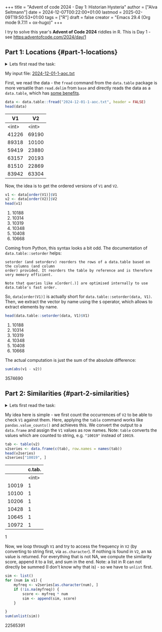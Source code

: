 +++
title = "Advent of code 2024 - Day 1: Historian Hysteria"
author = ["Alva Seltmann"]
date = 2024-12-07T00:22:00+01:00
lastmod = 2025-02-09T19:50:53+01:00
tags = ["R"]
draft = false
creator = "Emacs 29.4 (Org mode 9.7.11 + ox-hugo)"
+++

I try to solve this year's **Advent of Code 2024** riddles in R. This is Day 1 -
see <https:adventofcode.com/2024/day/1>

<!--more-->


## Part 1: Locations {#part-1-locations}

<details>
<summary>Lets first read the task:</summary>
<div class="details">

> Throughout the Chief's office, the historically significant locations are listed
> not by name but by a unique number called the **location ID**. To make sure they
> don't miss anything, The Historians split into two groups, each searching the
> office and trying to create their own complete list of location IDs.
>
> There's just one problem: by holding the two lists up **side by side** (your
> puzzle input), it quickly becomes clear that the lists aren't very similar.
> Maybe you can help The Historians reconcile their lists?
>
> For example:

```text
3   4
4   3
2   5
1   3
3   9
3   3
```

> Maybe the lists are only off by a small amount! To find out, pair up the numbers
> and measure how far apart they are. Pair up the **smallest number in the left
> list** with the **smallest number in the right list**, then the **second-smallest
> left number** with the **second-smallest right number**, and so on.
>
> Within each pair, figure out **how far apart** the two numbers are; you'll need to
> **add up all of those distances**. For example, if you pair up a `3` from the left
> list with a `7` from the right list, the distance apart is `4`; if you pair up a
> `9` with a `3`, the distance apart is `6`.
>
> In the example list above, the pairs and distances would be as follows:
>
> -   The smallest number in the left list is `1`, and the smallest number in the
>     right list is `3`. The distance between them is **`2`**.
> -   The second-smallest number in the left list is `2`, and the second-smallest
>     number in the right list is another `3`. The distance between them is **`1`**.
> -   The third-smallest number in both lists is `3`, so the distance between them
>     is **`0`**.
> -   The next numbers to pair up are `3` and `4`, a distance of **`1`**.
> -   The fifth-smallest numbers in each list are `3` and `5`, a distance of **`2`**.
> -   Finally, the largest number in the left list is `4`, while the largest number
>     in the right list is `9`; these are a distance **`5`** apart.
>
> To find the **total distance** between the left list and the right list, add up
> the distances between all of the pairs you found. In the example above, this is
> `2 + 1 + 0 + 1 + 2 + 5`, a total distance of **`11`**!
>
> Your actual left and right lists contain many location IDs. **What is the total distance between your lists?**
</div>
</details>

My input file: [2024-12-01-1-aoc.txt](https://github.com/aseltmann/aseltmann.github.io-org-src/blob/main/data/2023-12-03-1-aoc.txt)

First, we read the data - the `fread` command from the `data.table` package is
more versatile than `read.delim` from `base` and directly reads the data as a
`data.table`, which has [some benefits](https://cran.r-project.org/web/packages/data.table/vignettes/datatable-intro.html).

```R
data <- data.table::fread("2024-12-01-1-aoc.txt", header = FALSE)
head(data)
```

| V1          | V2          |
|-------------|-------------|
| &lt;int&gt; | &lt;int&gt; |
| 41226       | 69190       |
| 89318       | 10100       |
| 59419       | 23880       |
| 63157       | 20193       |
| 81510       | 22869       |
| 83942       | 63304       |

Now, the idea is to get the ordered versions of `V1` and `V2`.

```R
v1 <- data[order(V1)]$V1
v2 <- data[order(V2)]$V2
head(v1)
```

1.  10188
2.  10314
3.  10319
4.  10348
5.  10408
6.  10668

Coming from Python, this syntax looks a bit odd. The documentation of
`data.table::setorder` helps:

```text
setorder (and setorderv) reorders the rows of a data.table based on the columns (and column
order) provided. It reorders the table by reference and is therefore very memory efficient.

Note that queries like x[order(.)] are optimised internally to use data.table's fast order.
```

So, `data[order(V1)]` is actually short for `data.table::setorder(data, V1)`.
Then, we extract the vector by name using the `$` operator, which allows to
extract elements by name.

```R
head(data.table::setorder(data, V1)$V1)
```

1.  10188
2.  10314
3.  10319
4.  10348
5.  10408
6.  10668

The actual computation is just the sum of the absolute difference:

```R
sum(abs(v1 - v2))
```

3574690


## Part 2: Similarities {#part-2-similarities}

<details>
<summary>Lets first read the task:</summary>
<div class="details">

> This time, you'll need to figure out exactly how often each number from the left
> list appears in the right list. Calculate a total **similarity score** by adding
> up each number in the left list after multiplying it by the number of times that
> number appears in the right list.
>
> Here are the same example lists again:

```text
3   4
4   3
2   5
1   3
3   9
3   3
```

> For these example lists, here is the process of finding the similarity score:
>
> -   The first number in the left list is `3`. It appears in the right list three
>     times, so the similarity score increases by `3 * 3 = 9`.
> -   The second number in the left list is `4`. It appears in the right list once,
>     so the similarity score increases by `4 * 1 = 4`.
> -   The third number in the left list is `2`. It does not appear in the right
>     list, so the similarity score does not increase (`2 * 0 = 0`).
> -   The fourth number, `1`, also does not appear in the right list.
> -   The fifth number, `3`, appears in the right list three times; the similarity
>     score increases by **`9`**.
> -   The last number, `3`, appears in the right list three times; the similarity
>     score again increases by **`9`**.
>
> So, for these example lists, the similarity score at the end of this process is
> **`31`** (`9 + 4 + 0 + 0 + 9 + 9`).
>
> Once again consider your left and right lists. **What is their similarity score?**
</div>
</details>

My idea here is simple - we first count the occurrences of `V2` to be able to
check `V1` against them. Here, applying the `table` command works like
`pandas.value_counts()` and achieves this. We convert the output to a
`data.frame` and assign the `V1` values as row names. Note: `table` converts the
values which are counted to string, e.g. `"10019"` instead of `10019`.

```R
tab <- table(v2)
v2series <- data.frame(c(tab), row.names = names(tab))
head(v2series)
v2series["10019", ]
```

|       | c.tab.      |
|-------|-------------|
|       | &lt;int&gt; |
| 10019 | 1           |
| 10100 | 1           |
| 10206 | 1           |
| 10428 | 1           |
| 10645 | 1           |
| 10972 | 1           |

1

Now, we loop through `V1` and try to access the frequency in `V2` (by converting
to string first, via `as.character`). If nothing is found in `V2`, an `NA` value
is returned. For everything that is not NA, we compute the similarity score,
append it to a list, and sum in the end. Note: a list in R can not directly be
summed (I don't know why that is) - so we have to `unlist` first.

```R
sim <- list()
for (num in v1) {
    myfreq <- v2series[as.character(num), ]
    if (!is.na(myfreq)) {
        score <- myfreq * num
        sim <- append(sim, score)
    }

}
sum(unlist(sim))
```

22565391
